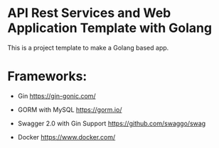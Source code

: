 # API Rest Services and Web Application Template with Golang

This is a project template to make a Golang based app.

# Frameworks:

- Gin
https://gin-gonic.com/

- GORM with MySQL
https://gorm.io/

- Swagger 2.0 with Gin Support
https://github.com/swaggo/swag

- Docker
https://www.docker.com/
